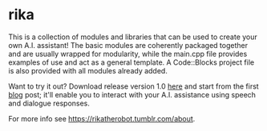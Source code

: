 # rika
This is a collection of modules and libraries that can be used to create your own A.I. assistant! The basic modules are coherently packaged together and are usually wrapped for modularity, while the main.cpp file provides examples of use and act as a general template. A Code::Blocks project file is also provided with all modules already added.

Want to try it out? Download release version 1.0 [here](https://github.com/Trivalse/rika/releases) and start from the first [blog](https://rikatherobot.tumblr.com/) post; it'll enable you to interact with your A.I. assistance using speech and dialogue responses.

For more info see https://rikatherobot.tumblr.com/about.
